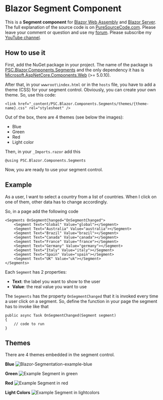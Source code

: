 # Blazor Segment Component
This is a **Segment component** for [Blazor Web Assembly](https://www.puresourcecode.com/tag/blazor-webassembly/) and [Blazor Server](https://www.puresourcecode.com/tag/blazor-server/). The full explanation of the source code is on [PureSourceCode.com](https://www.puresourcecode.com/dotnet/blazor/segment-control-for-blazor/). Please leave your comment or question and use my [forum](https://www.puresourcecode.com/forum/). Please subscribe my [YouTube channel](https://www.youtube.com/channel/UC2jeteqpm3sUDqQpKGqpCLg?sub_confirmation=1).

## How to use it
First, add the NuGet package in your project. The name of the package is [PSC.Blazor.Components.Segments](https://www.nuget.org/packages/PSC.Blazor.Components.Segments/) and the only dependency it has is [Microsoft.AspNetCore.Components.Web](https://www.nuget.org/packages/Microsoft.AspNetCore.Components.Web/) (>= 5.0.10).

After that, in your `wwwroot\index.html` or in the `hosts` file, you have to add a theme (CSS) for your segment control. Obviously, you can create your own theme. So, use this code:

```
<link href="_content/PSC.Blazor.Components.Segments/themes/{theme-name}.css" rel="stylesheet" />
```

Out of the box, there are 4 themes (see below the images):

- Blue
- Green
- Red
- Light color

Then, in your `_Imports.razor` add this 

```
@using PSC.Blazor.Components.Segments
```

Now, you are ready to use your segment control.

## Example
As a user, I want to select a country from a list of countries. When I click on one of them, other data has to change accordingly.

So, in a page add the following code

```
<Segments OnSegmentChanged="OnSegmentChanged">
    <Segment Text="Global" Value="global"></Segment>
    <Segment Text="Australia" Value="australia"></Segment>
    <Segment Text="Brazil" Value="brazil"></Segment>
    <Segment Text="Canada" Value="canada"></Segment>
    <Segment Text="France" Value="france"></Segment>
    <Segment Text="Germany" Value="germany"></Segment>
    <Segment Text="Italy" Value="italy"></Segment>
    <Segment Text="Spain" Value="spain"></Segment>
    <Segment Text="UK" Value="uk"></Segment>
</Segments>
```

Each `Segment` has 2 properties:
- **Text**: the label you want to show to the user
- **Value**: the real value you want to use

The `Segments` has the property `OnSegmentChanged` that it is invoked every time a user click on a segment. So, define the function in your page the segment has to invoke like that

```
public async Task OnSegmentChanged(Segment segment)
{
    // code to run
}
```

## Themes 
There are 4 themes embedded in the segment control.

**Blue**
![Blazor-Segmentation-example-blue](https://user-images.githubusercontent.com/9497415/137144166-532c1055-1afa-47bf-8fcb-e0c5f988f86f.gif)

**Green**
![Example Segment in green](https://www.puresourcecode.com/wp-content/uploads/2021/10/BlazorSegmentation-example-green.gif)

**Red**
![Example Segment in red](https://www.puresourcecode.com/wp-content/uploads/2021/10/Blazor-Segmentation-example-red.gif)

**Light Colors**
![Example Segment in lightcolors](https://www.puresourcecode.com/wp-content/uploads/2021/10/Blazor-Segmentation-example-lightcolors.gif)
